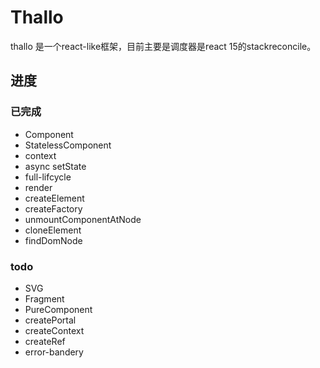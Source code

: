 # Thallo

thallo 是一个react-like框架，目前主要是调度器是react 15的stackreconcile。

## 进度

### 已完成
 * Component 
 * StatelessComponent
 * context
 * async setState
 * full-lifcycle
 * render 
 * createElement
 * createFactory
 * unmountComponentAtNode
 * cloneElement
 * findDomNode

 ### todo
 * SVG
 * Fragment
 * PureComponent
 * createPortal
 * createContext
 * createRef
 * error-bandery